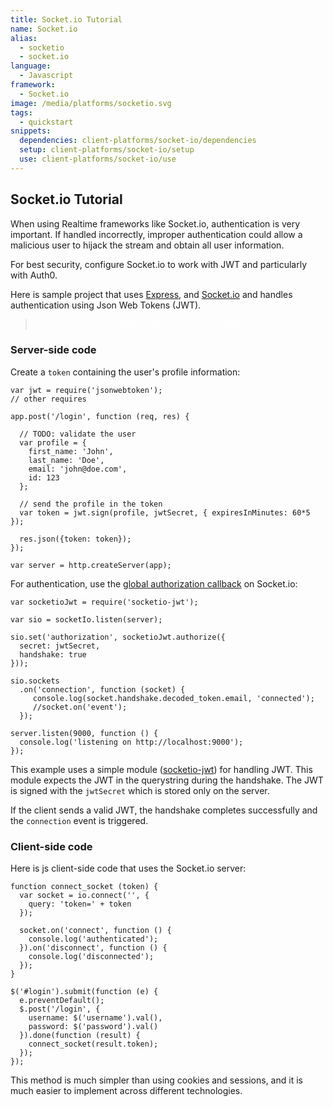 ```yaml
---
title: Socket.io Tutorial
name: Socket.io
alias:
  - socketio
  - socket.io
language:
  - Javascript
framework:
  - Socket.io
image: /media/platforms/socketio.svg
tags:
  - quickstart
snippets:
  dependencies: client-platforms/socket-io/dependencies
  setup: client-platforms/socket-io/setup
  use: client-platforms/socket-io/use
---
```


## Socket.io Tutorial

When using Realtime frameworks like Socket.io, authentication is very important. If handled incorrectly, improper authentication could allow a malicious user to hijack the stream and obtain all user information.

For best security, configure Socket.io to work with JWT and particularly with Auth0.

Here is sample project that uses [Express](http://expressjs.com/), and [Socket.io](http://socket.io) and handles authentication using Json Web Tokens (JWT).

<div class="package" style="text-align: center;">
  <blockquote>
    <a href="https://github.com/auth0/socketio-jwt/tree/master/example" class="btn btn-lg btn-success btn-package" style="text-transform: uppercase; color: white">
      <span style="display: block">Download a working sample</span>
    </a>
  </blockquote>
</div>

### Server-side code

Create a `token` containing the user's profile information:

    var jwt = require('jsonwebtoken');
    // other requires

    app.post('/login', function (req, res) {

      // TODO: validate the user
      var profile = {
        first_name: 'John',
        last_name: 'Doe',
        email: 'john@doe.com',
        id: 123
      };

      // send the profile in the token
      var token = jwt.sign(profile, jwtSecret, { expiresInMinutes: 60*5 });

      res.json({token: token});
    });

    var server = http.createServer(app);

For authentication, use the [global authorization callback](https://github.com/LearnBoost/socket.io/wiki/Authorizing) on Socket.io:

    var socketioJwt = require('socketio-jwt');

    var sio = socketIo.listen(server);

    sio.set('authorization', socketioJwt.authorize({
      secret: jwtSecret,
      handshake: true
    }));

    sio.sockets
      .on('connection', function (socket) {
         console.log(socket.handshake.decoded_token.email, 'connected');
         //socket.on('event');
      });

    server.listen(9000, function () {
      console.log('listening on http://localhost:9000');
    });

This example uses a simple module ([socketio-jwt](https://github.com/auth0/socketio-jwt)) for handling JWT. This module expects the JWT in the querystring during the handshake. The JWT is signed with the `jwtSecret` which is stored only on the server.

If the client sends a valid JWT, the handshake completes successfully and the `connection` event is triggered.


### Client-side code

Here is js client-side code that uses the Socket.io server:

    function connect_socket (token) {
      var socket = io.connect('', {
        query: 'token=' + token
      });

      socket.on('connect', function () {
        console.log('authenticated');
      }).on('disconnect', function () {
        console.log('disconnected');
      });
    }

    $('#login').submit(function (e) {
      e.preventDefault();
      $.post('/login', {
        username: $('username').val(),
        password: $('password').val()
      }).done(function (result) {
        connect_socket(result.token);
      });
    });

This method is much simpler than using cookies and sessions, and it is much easier to implement across different technologies.
